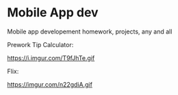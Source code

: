 # Mobile App dev
 Mobile app developement homework, projects, any and all

Prework Tip Calculator:

https://i.imgur.com/T9fJhTe.gif

Flix: 

https://imgur.com/n22gdiA.gif
